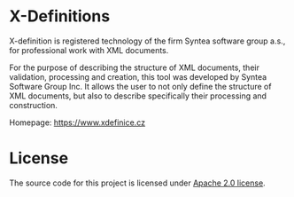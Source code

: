 # X-Definitions

X-definition is registered technology of the firm Syntea software group a.s.,
for professional work with XML documents.

For the purpose of describing the structure of XML documents, their validation,
processing and creation, this tool was developed by Syntea Software Group Inc.
It allows the user to not only define the structure of XML documents,
but also to describe specifically their processing and construction.

Homepage: <https://www.xdefinice.cz>

# License
The source code for this project is licensed under [Apache 2.0 license](http://www.apache.org/licenses/LICENSE-2.0).
